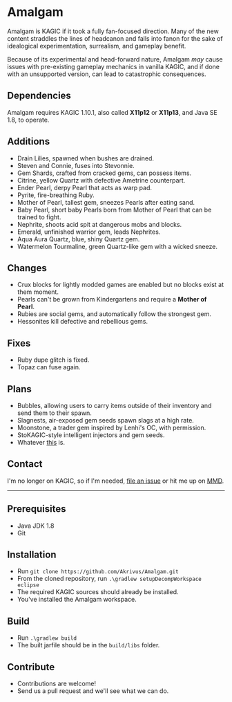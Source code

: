 # Amalgam
Amalgam is KAGIC if it took a fully fan-focused direction. Many of the new content straddles the lines of headcanon and falls into fanon for the sake of idealogical experimentation, surrealism, and gameplay benefit.

Because of its experimental and head-forward nature, Amalgam _may_ cause issues with pre-existing gameplay mechanics in vanilla KAGIC, and if done with an unsupported version, can lead to catastrophic consequences.

## Dependencies
Amalgam requires KAGIC 1.10.1, also called **X11p12** or **X11p13**, and Java SE 1.8, to operate.

## Additions
* Drain Lilies, spawned when bushes are drained.
* Steven and Connie, fuses into Stevonnie.
* Gem Shards, crafted from cracked gems, can possess items.
* Citrine, yellow Quartz with defective Ametrine counterpart.
* Ender Pearl, derpy Pearl that acts as warp pad.
* Pyrite, fire-breathing Ruby.
* Mother of Pearl, tallest gem, sneezes Pearls after eating sand.
* Baby Pearl, short baby Pearls born from Mother of Pearl that can be trained to fight.
* Nephrite, shoots acid spit at dangerous mobs and blocks.
* Emerald, unfinished warrior gem, leads Nephrites.
* Aqua Aura Quartz, blue, shiny Quartz gem.
* Watermelon Tourmaline, green Quartz-like gem with a wicked sneeze.

## Changes
* Crux blocks for lightly modded games are enabled but no blocks exist at them moment.
* Pearls can't be grown from Kindergartens and require a **Mother of Pearl**.
* Rubies are social gems, and automatically follow the strongest gem.
* Hessonites kill defective and rebellious gems.

## Fixes
* Ruby dupe glitch is fixed.
* Topaz can fuse again.

## Plans
* Bubbles, allowing users to carry items outside of their inventory and send them to their spawn.
* Slagnests, air-exposed gem seeds spawn slags at a high rate.
* Moonstone, a trader gem inspired by Lenhi's OC, with permission.
* StoKAGIC-style intelligent injectors and gem seeds.
* Whatever [this](https://www.youtube.com/watch?v=M-bmV2ws_QY) is.

## Contact
I'm no longer on KAGIC, so if I'm needed, [file an issue](https://github.com/Akrivus/Amalgam/issues) or hit me up on [MMD](https://discord.mcmoddev.com/).

---

## Prerequisites
* Java JDK 1.8
* Git

## Installation
* Run `git clone https://github.com/Akrivus/Amalgam.git`
* From the cloned repository, run `.\gradlew setupDecompWorkspace eclipse`
* The required KAGIC sources should already be installed.
* You've installed the Amalgam workspace.

## Build
* Run `.\gradlew build`
* The built jarfile should be in the `build/libs` folder.

## Contribute
* Contributions are welcome!
* Send us a pull request and we'll see what we can do.